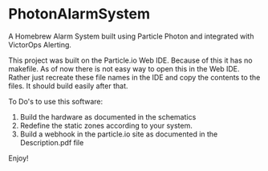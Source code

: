 # PhotonAlarmSystem

A Homebrew Alarm System built using Particle Photon and integrated with VictorOps Alerting.

This project was built on the Particle.io Web IDE.  Because of this it has no makefile. As of
now there is not easy way to open this in the Web IDE.  Rather just recreate these file names
in the IDE and copy the contents to the files.  It should build easily after that.

To Do's to use this software:

1) Build the hardware as documented in the schematics
2) Redefine the static zones according to your system.
3) Build a webhook in the particle.io site as documented in the Description.pdf file

Enjoy!  
